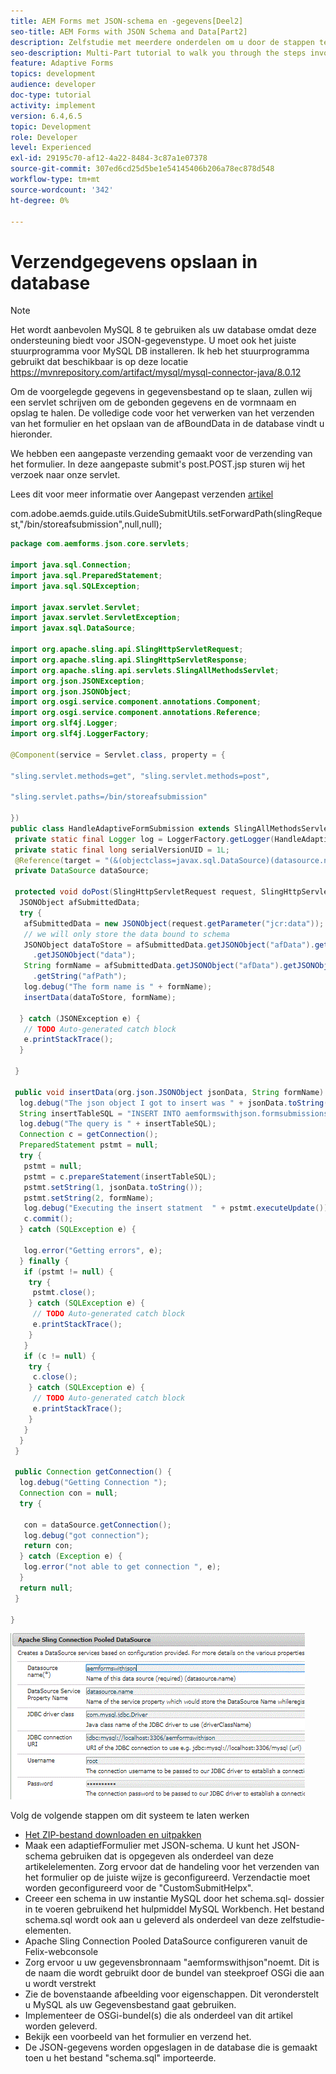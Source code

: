 ```yaml
---
title: AEM Forms met JSON-schema en -gegevens[Deel2]
seo-title: AEM Forms with JSON Schema and Data[Part2]
description: Zelfstudie met meerdere onderdelen om u door de stappen te laten lopen die nodig zijn voor het maken van een adaptief formulier met JSON-schema en het opvragen van de verzonden gegevens.
seo-description: Multi-Part tutorial to walk you through the steps involved in creating Adaptive Form with JSON schema and querying the submitted data.
feature: Adaptive Forms
topics: development
audience: developer
doc-type: tutorial
activity: implement
version: 6.4,6.5
topic: Development
role: Developer
level: Experienced
exl-id: 29195c70-af12-4a22-8484-3c87a1e07378
source-git-commit: 307ed6cd25d5be1e54145406b206a78ec878d548
workflow-type: tm+mt
source-wordcount: '342'
ht-degree: 0%

---
```


# Verzendgegevens opslaan in database


>[!NOTE]
>
>Het wordt aanbevolen MySQL 8 te gebruiken als uw database omdat deze ondersteuning biedt voor JSON-gegevenstype. U moet ook het juiste stuurprogramma voor MySQL DB installeren. Ik heb het stuurprogramma gebruikt dat beschikbaar is op deze locatie https://mvnrepository.com/artifact/mysql/mysql-connector-java/8.0.12

Om de voorgelegde gegevens in gegevensbestand op te slaan, zullen wij een servlet schrijven om de gebonden gegevens en de vormnaam en opslag te halen. De volledige code voor het verwerken van het verzenden van het formulier en het opslaan van de afBoundData in de database vindt u hieronder.

We hebben een aangepaste verzending gemaakt voor de verzending van het formulier. In deze aangepaste submit&#39;s post.POST.jsp sturen wij het verzoek naar onze servlet.

Lees dit voor meer informatie over Aangepast verzenden [artikel](https://helpx.adobe.com/experience-manager/kt/forms/using/custom-submit-aem-forms-article.html)

com.adobe.aemds.guide.utils.GuideSubmitUtils.setForwardPath(slingRequest,&quot;/bin/storeafsubmission&quot;,null,null);

```java
package com.aemforms.json.core.servlets;

import java.sql.Connection;
import java.sql.PreparedStatement;
import java.sql.SQLException;

import javax.servlet.Servlet;
import javax.servlet.ServletException;
import javax.sql.DataSource;

import org.apache.sling.api.SlingHttpServletRequest;
import org.apache.sling.api.SlingHttpServletResponse;
import org.apache.sling.api.servlets.SlingAllMethodsServlet;
import org.json.JSONException;
import org.json.JSONObject;
import org.osgi.service.component.annotations.Component;
import org.osgi.service.component.annotations.Reference;
import org.slf4j.Logger;
import org.slf4j.LoggerFactory;

@Component(service = Servlet.class, property = {

"sling.servlet.methods=get", "sling.servlet.methods=post",

"sling.servlet.paths=/bin/storeafsubmission"

})
public class HandleAdaptiveFormSubmission extends SlingAllMethodsServlet {
 private static final Logger log = LoggerFactory.getLogger(HandleAdaptiveFormSubmission.class);
 private static final long serialVersionUID = 1L;
 @Reference(target = "(&(objectclass=javax.sql.DataSource)(datasource.name=aemformswithjson))")
 private DataSource dataSource;

 protected void doPost(SlingHttpServletRequest request, SlingHttpServletResponse response) throws ServletException {
  JSONObject afSubmittedData;
  try {
   afSubmittedData = new JSONObject(request.getParameter("jcr:data"));
   // we will only store the data bound to schema
   JSONObject dataToStore = afSubmittedData.getJSONObject("afData").getJSONObject("afBoundData")
     .getJSONObject("data");
   String formName = afSubmittedData.getJSONObject("afData").getJSONObject("afSubmissionInfo")
     .getString("afPath");
   log.debug("The form name is " + formName);
   insertData(dataToStore, formName);

  } catch (JSONException e) {
   // TODO Auto-generated catch block
   e.printStackTrace();
  }

 }

 public void insertData(org.json.JSONObject jsonData, String formName) {
  log.debug("The json object I got to insert was " + jsonData.toString());
  String insertTableSQL = "INSERT INTO aemformswithjson.formsubmissions(formdata,formname) VALUES(?,?)";
  log.debug("The query is " + insertTableSQL);
  Connection c = getConnection();
  PreparedStatement pstmt = null;
  try {
   pstmt = null;
   pstmt = c.prepareStatement(insertTableSQL);
   pstmt.setString(1, jsonData.toString());
   pstmt.setString(2, formName);
   log.debug("Executing the insert statment  " + pstmt.executeUpdate());
   c.commit();
  } catch (SQLException e) {

   log.error("Getting errors", e);
  } finally {
   if (pstmt != null) {
    try {
     pstmt.close();
    } catch (SQLException e) {
     // TODO Auto-generated catch block
     e.printStackTrace();
    }
   }
   if (c != null) {
    try {
     c.close();
    } catch (SQLException e) {
     // TODO Auto-generated catch block
     e.printStackTrace();
    }
   }
  }
 }

 public Connection getConnection() {
  log.debug("Getting Connection ");
  Connection con = null;
  try {

   con = dataSource.getConnection();
   log.debug("got connection");
   return con;
  } catch (Exception e) {
   log.error("not able to get connection ", e);
  }
  return null;
 }

}
```

![connectionpool](assets/connectionpooled.gif)

Volg de volgende stappen om dit systeem te laten werken

* [Het ZIP-bestand downloaden en uitpakken](assets/aemformswithjson.zip)
* Maak een adaptiefFormulier met JSON-schema. U kunt het JSON-schema gebruiken dat is opgegeven als onderdeel van deze artikelelementen. Zorg ervoor dat de handeling voor het verzenden van het formulier op de juiste wijze is geconfigureerd. Verzendactie moet worden geconfigureerd voor de &quot;CustomSubmitHelpx&quot;.
* Creeer een schema in uw instantie MySQL door het schema.sql- dossier in te voeren gebruikend het hulpmiddel MySQL Workbench. Het bestand schema.sql wordt ook aan u geleverd als onderdeel van deze zelfstudie-elementen.
* Apache Sling Connection Pooled DataSource configureren vanuit de Felix-webconsole
* Zorg ervoor u uw gegevensbronnaam &quot;aemformswithjson&quot;noemt. Dit is de naam die wordt gebruikt door de bundel van steekproef OSGi die aan u wordt verstrekt
* Zie de bovenstaande afbeelding voor eigenschappen. Dit veronderstelt u MySQL als uw Gegevensbestand gaat gebruiken.
* Implementeer de OSGi-bundel(s) die als onderdeel van dit artikel worden geleverd.
* Bekijk een voorbeeld van het formulier en verzend het.
* De JSON-gegevens worden opgeslagen in de database die is gemaakt toen u het bestand &quot;schema.sql&quot; importeerde.
